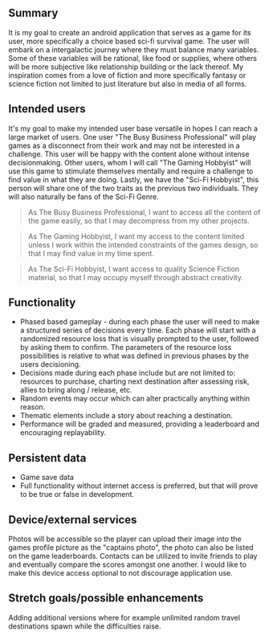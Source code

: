 ## Summary

It is my goal to create an android application that serves as a game for its user, more specifically a choice based sci-fi survival game. The user will embark on a intergalactic journey where they must balance many variables. Some of these variables will be rational, like food or supplies, where others will be more subjective like relationship building or the lack thereof. My inspiration comes from a love of fiction and more specifically fantasy or science fiction not limited to just literature but also in media of all forms. 

## Intended users

It's my goal to make my intended user base versatile in hopes I can reach a large market of users. 
One user "The Busy Business Professional" will play games as a disconnect from their work and may not
be interested in a challenge. This user will be happy with the content alone without intense decisionmaking.
Other users, whom I will call "The Gaming Hobbyist" will use this game to stimulate themselves mentally and require a challenge to find value in
what they are doing. Lastly, we have the "Sci-Fi Hobbyist", this person will share one of the two traits as the previous two individuals.
They will also naturally be fans of the Sci-Fi Genre. 

> As The Busy Business Professional, I want to access all the content of the game easily, so that I may decompress from my other projects.

> As The Gaming Hobbyist, I want my access to the content limited unless I work within the intended constraints of the games design, so that I may find value in my time spent.

> As The Sci-Fi Hobbyist, I want access to quality Science Fiction material, so that I may occupy myself through abstract creativity.


## Functionality
+ Phased based gameplay - during each phase the user will need to make a structured series of decisions every time. Each phase will start with a randomized resource loss that is visually prompted to the user, followed by asking them to confirm. The parameters of the resource loss possibilities is relative to what was defined in previous phases by the users decisioning.
+ Decisions made during each phase include but are not limited to: resources to purchase, charting next destination after assessing risk, allies to bring along / release, etc. 
+ Random events may occur which can alter practically anything within reason. 
+ Thematic elements include a story about reaching a destination. 
+ Performance will be graded and measured, providing a leaderboard and encouraging replayability. 

## Persistent data

+ Game save data
+ Full functionality without internet access is preferred, but that will prove to be true or false in development.
    
## Device/external services

Photos will be accessible so the player can upload their image into the games profile picture as the "captains photo", the photo can also be listed on the game leaderboards. Contacts can be utilized to invite friends to play and eventually compare the scores amongst one another. I would like to make this device access optional to not discourage application use. 

## Stretch goals/possible enhancements 

Adding additional versions where for example unlimited random travel destinations spawn while the difficulties raise.  
